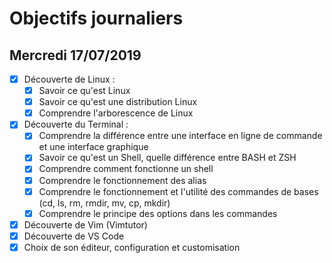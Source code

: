 # Objectifs journaliers

## Mercredi 17/07/2019

- [x] Découverte de Linux :
  - [x] Savoir ce qu'est Linux
  - [x] Savoir ce qu'est une distribution Linux
  - [x] Comprendre l'arborescence de Linux
- [x] Découverte du Terminal :
  - [x] Comprendre la différence entre une interface en ligne de commande et une interface graphique
  - [x] Savoir ce qu'est un Shell, quelle différence entre BASH et ZSH
  - [x] Comprendre comment fonctionne un shell
  - [x] Comprendre le fonctionnement des alias
  - [x] Comprendre le fonctionnement et l'utilité des commandes de bases (cd, ls, rm, rmdir, mv, cp, mkdir)
  - [x] Comprendre le principe des options dans les commandes
- [x] Découverte de Vim (Vimtutor)
- [x] Découverte de VS Code
- [x] Choix de son éditeur, configuration et customisation

